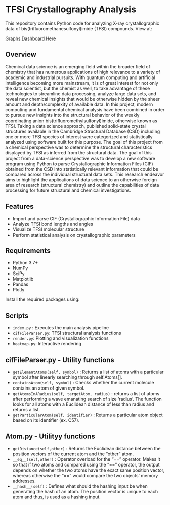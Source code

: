 # TFSI Crystallography Analysis

This repository contains Python code for analyzing X-ray crystallographic data of bis(trifluoromethanesulfonyl)imide (TFSI) compounds. View at:

[Graphs Dashboard Here](https://tfsi-research.vercel.app/)

## Overview

Chemical data science is an emerging field within the broader field of chemistry that has numerous applications of high relevance to a variety of academic and industrial pursuits. With quantum computing and artificial intelligence becoming more mainstream, it is of great interest for not only the data scientist, but the chemist as well, to take advantage of these technologies to streamline data processing, analyze large data sets, and reveal new chemical insights that would be otherwise hidden by the sheer amount and depth/complexity of available data. In this project, modern computing and fundamental chemical analysis have been combined in order to pursue new insights into the structural behavior of the weakly coordinating anion bis(trifluoromethylsulfonyl)imide, otherwise known as TFSI. Taking a data science approach, published solid-state crystal structures available in the Cambridge Structural Database (CSD) including one or more TFSI species of interest were categorized and statistically analyzed using software built for this purpose. The goal of this project from a chemical perspective was to determine the structural characteristics displayed by TFSI as inferred from the structural data. The goal of this project from a data-science perspective was to develop a new software program using Python to parse Crystallographic Information Files (CIF) obtained from the CSD into statistically relevant information that could be compared across the individual structural data sets. This research endeavor aims to highlight the applications of data science to an otherwise foreign area of research (structural chemistry) and outline the capabilities of data processing for future structural and chemical investigations.  

## Features

- Import and parse CIF (Crystallographic Information File) data
- Analyze TFSI bond lengths and angles
- Visualize TFSI molecular structure
- Perform statistical analysis on crystallographic parameters

## Requirements

- Python 3.7+
- NumPy
- SciPy
- Matplotlib
- Pandas
- Plotly

Install the required packages using:

## Scripts
- `index.py` : Executes the main analysis pipeline
- `cifFileParser.py`: TFSI structural analysis functions
- `render.py`: Plotting and visualization functions
- `heatmap.py`: Interactive rendering

## cifFileParser.py - Utility functions
-	`getElementAtoms(self, symbol)` : Returns a list of atoms with a particular symbol after linearly searching through self.Atoms[].
-	`containsAtom(self, symbol)` : Checks whether the current molecule contains an atom of given symbol.
-	`getAtomsInARadius(self, targetAtom, radius)` : returns a list of atoms after performing a wave emanating search of size ‘radius’. The function looks for all atoms with a Euclidean distance of less than radius and returns a list.
-	`getParticularAtom(self, identifier)` : Returns a particular atom object based on its identifier (ex. C57).

## Atom.py - Utilityy functions
- `getDistance(self,other)` : Returns the Euclidean distance between the position vectors of the current atom and the “other” atom.
- `__eq__(self,other)` : Operator overload for the “==” operator. Makes it so that if two atoms and compared using the “==” operator, the output depends on whether the two atoms have the exact same position vector, whereas otherwise the “==” would compare the two objects’ memory addresses.
- `__hash__(self)` : Defines what should the hashing input be when generating the hash of an atom. The position vector is unique to each atom and thus, is used as a hashing input.


